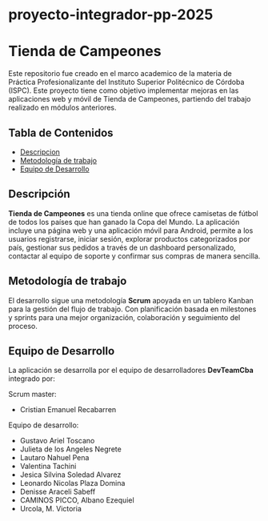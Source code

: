 # proyecto-integrador-pp-2025
# Tienda de Campeones
Este repositorio fue creado en el marco academico de la materia de Práctica Profesionalizante del Instituto Superior Politécnico de Córdoba (ISPC). Este proyecto tiene como objetivo implementar mejoras en las aplicaciones web y móvil de Tienda de Campeones, partiendo del trabajo realizado en módulos anteriores.


## Tabla de Contenidos
- [Descripcion](#cDescripción)
- [Metodología de trabajo](#Metodología-de-trabajo)
- [Equipo de Desarrollo](#equipo-de-desarrollo)

## Descripción
**Tienda de Campeones** es una tienda online que ofrece camisetas de fútbol de todos los países que han ganado la Copa del Mundo. La aplicación incluye una página web y una aplicación móvil para Android, permite a los usuarios registrarse, iniciar sesión, explorar productos categorizados por país, gestionar sus pedidos a través de un dashboard personalizado, contactar al equipo de soporte y confirmar sus compras de manera sencilla.

## Metodología de trabajo
El desarrollo sigue una metodología **Scrum** apoyada en un tablero Kanban para la gestión del flujo de trabajo. Con planificación basada en milestones y sprints para una mejor organización, colaboración y seguimiento del proceso.

## Equipo de Desarrollo
La aplicación se desarrolla por el equipo de desarrolladores **DevTeamCba** integrado por:

Scrum master: 
- Cristian Emanuel Recabarren

Equipo de desarrollo: 
- Gustavo Ariel Toscano 
- Julieta de los Angeles Negrete
- Lautaro Nahuel Pena
- Valentina Tachini
- Jesica Silvina Soledad Alvarez
- Leonardo Nicolas Plaza Domina
- Denisse Araceli Sabeff
- CAMINOS PICCO, Albano Ezequiel
- Urcola, M. Victoria 

